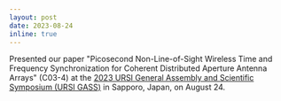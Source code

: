 ```yaml
---
layout: post
date: 2023-08-24
inline: true
---
```


Presented our paper "Picosecond Non-Line-of-Sight Wireless Time and Frequency Synchronization for Coherent Distributed Aperture Antenna Arrays" (C03-4) at the [2023 URSI General Assembly and Scientific Symposium (URSI GASS)](https://www.ursi-gass2023.jp) in Sapporo, Japan, on August 24.
